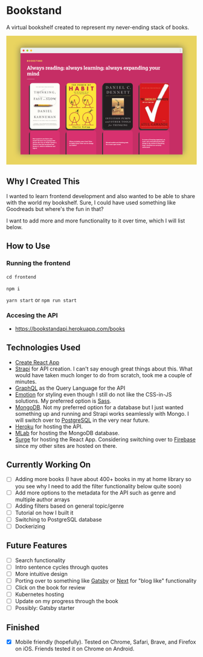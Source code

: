 # Bookstand

A virtual bookshelf created to represent my never-ending stack of books.

![Bookstand](bookstand.png)

## Why I Created This

I wanted to learn frontend development and also wanted to be able to share with the world my bookshelf. Sure, I could have used something like Goodreads but where's the fun in that?

I want to add more and more functionality to it over time, which I will list below.

## How to Use

### Running the frontend

`
cd frontend
`

`
npm i
`

`
yarn start
`
or
`
npm run start
`

### Accesing the API

- https://bookstandapi.herokuapp.com/books

## Technologies Used

- [Create React App](https://github.com/facebook/create-react-app) 
- [Strapi](https://strapi.io/) for API creation. I can't say enough great things about this. What would have taken much longer to do from scratch, took me a couple of minutes.
- [GraphQL](https://graphql.org/) as the Query Language for the API
- [Emotion](https://emotion.sh/) for styling even though I still do not like the CSS-in-JS solutions. My preferred option is [Sass](https://sass-lang.com/).
- [MongoDB](https://www.mongodb.com/). Not my preferred option for a database but I just wanted something up and running and Strapi works seamlessly with Mongo. I will switch over to [PostgreSQL](https://www.postgresql.org/) in the very near future.
- [Heroku](https://www.heroku.com/) for hosting the API.
- [MLab](https://mlab.com/) for hosting the MongoDB database.
- [Surge](https://surge.sh/) for hosting the React App. Considering switching over to [Firebase](https://firebase.google.com/) since my other sites are hosted on there. 

## Currently Working On

- [ ] Adding more books (I have about 400+ books in my at home library so you see why I need to add the filter functionality below quite soon)
- [ ] Add more options to the metadata for the API such as genre and multiple author arrays
- [ ] Adding filters based on general topic/genre
- [ ] Tutorial on how I built it
- [ ] Switching to PostgreSQL database
- [ ] Dockerizing

## Future Features

- [ ] Search functionality
- [ ] Intro sentence cycles through quotes
- [ ] More intuitive design
- [ ] Porting over to something like [Gatsby](https://www.gatsbyjs.org/) or [Next](https://nextjs.org/) for "blog like" functionality
- [ ] Click on the book for review
- [ ] Kubernetes hosting
- [ ] Update on my progress through the book
- [ ] Possibly: Gatsby starter

## Finished

- [x] Mobile friendly (hopefully). Tested on Chrome, Safari, Brave, and Firefox on iOS. Friends tested it on Chrome on Android.

